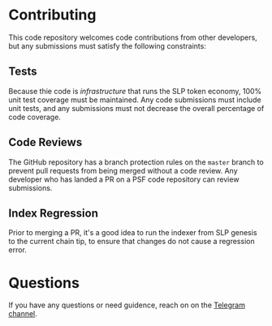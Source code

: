 # Contributing

This code repository welcomes code contributions from other developers, but any submissions must satisfy the following constraints:

## Tests
Because thie code is *infrastructure* that runs the SLP token economy, 100% unit test coverage must be maintained. Any code submissions must include unit tests, and any submissions must not decrease the overall percentage of code coverage.

## Code Reviews
The GitHub repository has a branch protection rules on the `master` branch to prevent pull requests from being merged without a code review. Any developer who has landed a PR on a PSF code repository can review submissions.

## Index Regression
Prior to merging a PR, it's a good idea to run the indexer from SLP genesis to the current chain tip, to ensure that changes do not cause a regression error.

# Questions
If you have any questions or need guidence, reach on on the [Telegram channel](https://t.me/psf_slp).